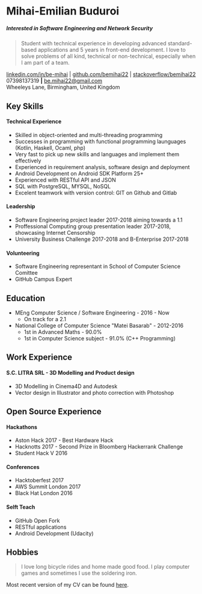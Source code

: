 <!--Name & Interest-->
# Mihai-Emilian Buduroi
##### Interested in Software Engineering and Network Security

<!--Statement-->
> Student with technical experience in developing advanced standard-based applications and 5 years in front-end development. I love to solve problems of all kind, technical or non-technical, especially when I am part of a team.

<!--Contact Information-->
[linkedin.com/in/be-mihai](https://www.linkedin.com/in/be-mihai/)   | [github.com/bemihai22](https://github.com/bemihai22) | [stackoverflow/bemihai22](https://stackoverflow.com/users/7056603/bemihai22)  
07398137319 __|__ be.mihai22@gmail.com   
Wheeleys Lane, Birmingham, United Kingdom  

<!--Body Start -->

<!--Highlights -->
Key Skills
----------
#### Technical Experience
* Skilled in object-oriented and multi-threading programming
* Successes in programming with functional programming launguages (Kotlin, Haskell, Ocaml, php)
* Very fast to pick up new skills and languages and implement them effectively
* Experienced in requirement analysis, software design and deployment
* Android Development on Android SDK Platform 25+
* Experienced with RESTful API and JSON
* SQL with PostgreSQL, MYSQL, NoSQL
* Excelent teamwork with version control: GIT on Github and Gitlab

<!--Leadership-->
#### Leadership
* Software Engineering project leader 2017-2018 aiming towards a 1.1
* Proffessional Computing group presentation leader 2017-2018, showcasing Internet Censorship
* University Business Challenge 2017-2018 and B-Enterprise 2017-2018

<!--Volunteering-->
#### Volunteering
* Software Engineering representant in School of Computer Science Comittee
* GitHub Campus Expert

<!--School-->
Education
---------  
* MEng Computer Science / Software Engineering - 2016 - Now
  - On track for a 2.1
* National College of Computer Science "Matei Basarab" - 2012-2016
  - 1st in Advanced Maths - 90.0%
  - 1st in Computer Science subject - 91.0% (C++ Programming)

<!--Work-->
Work Experience
---------------
#### S.C. LITRA SRL - 3D Modelling and Product design
* 3D Modelling in Cinema4D and Autodesk
* Vector design in Illustrator and photo correction with Photoshop

<!--OpenS-->
Open Source Experience
----------------------

<!--Le Hacks-->
#### Hackathons
* Aston Hack 2017 - Best Hardware Hack
* Hacknotts 2017 - Second Prize in Bloomberg Hackerrank Challenge
* Student Hack V 2016

<!--Confs-->
#### Conferences
* Hacktoberfest 2017
* AWS Summit London 2017
* Black Hat London 2016

<!--In the house-->
#### Selft Teach
* GitHub Open Fork
* RESTful applications
* Android Development (Udacity)

<!--What I love-->
Hobbies
-------
>I love long bicycle rides and home made good food. I play computer games and sometimes I use the soldering iron.
<!--Body End -->

Most recent version of my CV can be found [here](https://github.com/bemihai22/CV/blob/master/cv.md).
